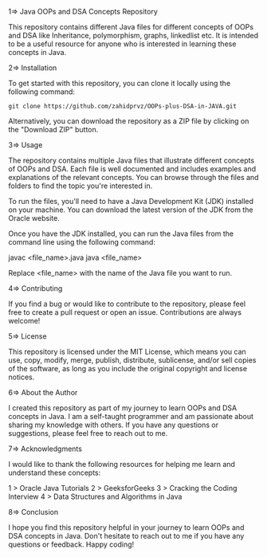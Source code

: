 1=> Java OOPs and DSA Concepts Repository

This repository contains different Java files for different concepts of OOPs and DSA like Inheritance, polymorphism, graphs, linkedlist etc. It is intended to be a useful resource for anyone who is interested in learning these concepts in Java.

2=> Installation

To get started with this repository, you can clone it locally using the following command:
```
git clone https://github.com/zahidprvz/OOPs-plus-DSA-in-JAVA.git
```

Alternatively, you can download the repository as a ZIP file by clicking on the "Download ZIP" button.

3=> Usage

The repository contains multiple Java files that illustrate different concepts of OOPs and DSA. Each file is well documented and includes examples and explanations of the relevant concepts. You can browse through the files and folders to find the topic you're interested in.

To run the files, you'll need to have a Java Development Kit (JDK) installed on your machine. You can download the latest version of the JDK from the Oracle website.

Once you have the JDK installed, you can run the Java files from the command line using the following command:

javac <file_name>.java
java <file_name>

Replace <file_name> with the name of the Java file you want to run.

4=> Contributing

If you find a bug or would like to contribute to the repository, please feel free to create a pull request or open an issue. Contributions are always welcome!

5=> License

This repository is licensed under the MIT License, which means you can use, copy, modify, merge, publish, distribute, sublicense, and/or sell copies of the software, as long as you include the original copyright and license notices.


6=> About the Author

I created this repository as part of my journey to learn OOPs and DSA concepts in Java. I am a self-taught programmer and am passionate about sharing my knowledge with others. If you have any questions or suggestions, please feel free to reach out to me.

7=> Acknowledgments

I would like to thank the following resources for helping me learn and understand these concepts:

1 > Oracle Java Tutorials
2 > GeeksforGeeks
3 > Cracking the Coding Interview
4 > Data Structures and Algorithms in Java

8=> Conclusion

I hope you find this repository helpful in your journey to learn OOPs and DSA concepts in Java. Don't hesitate to reach out to me if you have any questions or feedback. Happy coding!
